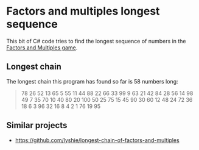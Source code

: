 # Factors and multiples longest sequence

This bit of C# code tries to find the longest sequence of numbers in the
[Factors and Multiples game](https://nrich.maths.org/factorsandmultiples).


## Longest chain

The longest chain this program has found so far is 58 numbers long:

> 78 26 52 13 65 5 55 11 44 88 22 66 33 99 9 63 21 42 84 28 56 14 98 49 7 35 70 10 40 80 20 100 50 25 75 15 45 90 30 60 12 48 24 72 36 18 6 3 96 32 16 8 4 2 1 76 19 95


## Similar projects

* https://github.com/lyshie/longest-chain-of-factors-and-multiples

